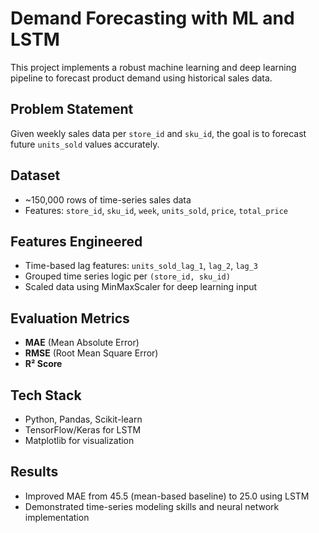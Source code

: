 #  Demand Forecasting with ML and LSTM

This project implements a robust machine learning and deep learning pipeline to forecast product demand using historical sales data.

##  Problem Statement
Given weekly sales data per `store_id` and `sku_id`, the goal is to forecast future `units_sold` values accurately.

##  Dataset
- ~150,000 rows of time-series sales data
- Features: `store_id`, `sku_id`, `week`, `units_sold`, `price`, `total_price`

##  Features Engineered
- Time-based lag features: `units_sold_lag_1`, `lag_2`, `lag_3`
- Grouped time series logic per `(store_id, sku_id)`
- Scaled data using MinMaxScaler for deep learning input

## Evaluation Metrics
- **MAE** (Mean Absolute Error)
- **RMSE** (Root Mean Square Error)
- **R² Score**

##  Tech Stack
- Python, Pandas, Scikit-learn
- TensorFlow/Keras for LSTM
- Matplotlib for visualization

##  Results
- Improved MAE from 45.5 (mean-based baseline) to 25.0 using LSTM
- Demonstrated time-series modeling skills and neural network implementation
